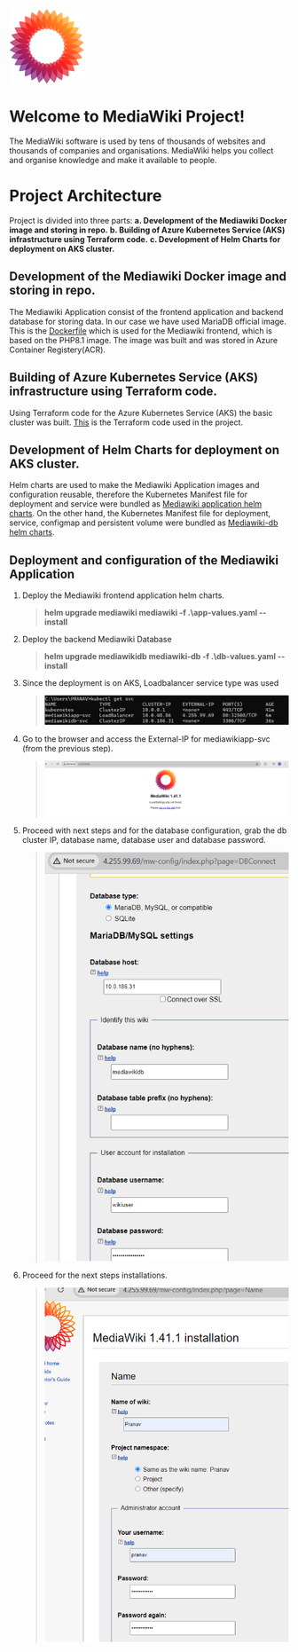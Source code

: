 ![Mediawikilogo](/files/mediawikilogo.png "Mediawiki Logo")
# Welcome to MediaWiki Project!

The MediaWiki software is used by tens of thousands of websites and thousands of companies and organisations. MediaWiki helps you collect and organise knowledge and make it available to people.


# Project Architecture

Project is divided into three parts:
		**a.  Development of the Mediawiki Docker image and storing in repo.**
		**b. Building of Azure Kubernetes Service (AKS) infrastructure using Terraform code.**
		**c.  Development of Helm Charts for deployment on AKS cluster.** 


## Development of the Mediawiki Docker image and storing in repo.

The Mediawiki Application consist of the frontend application and backend database for storing data. In our case we have used MariaDB official image. This is the [Dockerfile](/docker/Dockerfile) which is used for the Mediawiki frontend, which is based on the PHP8.1 image. The image was built and was stored in Azure Container Registery(ACR).

## Building of Azure Kubernetes Service (AKS) infrastructure using Terraform code.

Using Terraform code for the Azure Kubernetes Service (AKS) the basic cluster was built. 
[This](/terraform/main.tf) is the Terraform code used in the project.

## Development of Helm Charts for deployment on AKS cluster.

Helm charts are used to make the Mediawiki Application images and configuration reusable, therefore the Kubernetes Manifest file for deployment and service were bundled as [Mediawiki application helm charts](/helm/mediawiki/). On the other hand, the Kubernetes Manifest file for deployment, service, configmap and persistent volume were bundled as [Mediawiki-db helm charts](/helm/mediawiki-db/).

## Deployment and configuration of the Mediawiki Application

1. Deploy the Mediawiki frontend application helm charts.
	 >  **helm upgrade mediawiki mediawiki -f .\app-values.yaml  --install**
  
2. Deploy the backend Mediawiki Database
	  > **helm upgrade mediawikidb mediawiki-db -f .\db-values.yaml  --install**

3.  Since the deployment is on AKS, Loadbalancer service type was used 
	  > ![Mediawikilogo](/files/service.png)
4. Go to the browser and access the External-IP for mediawikiapp-svc (from the previous step).
	  > ![Mediawikilogo](/files/frontpage.png)
5. Proceed with next steps and for the database configuration, grab the db cluster IP, database name, database user and database password.

	  >  ![Mediawikilogo](/files/dbconfig.png)

6. Proceed for the next steps installations.

	  >  ![Mediawikilogo](/files/nextsteps.png)